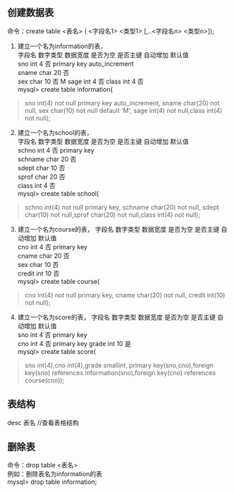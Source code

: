 ## 创建数据表
命令：create table <表名> ( <字段名1> <类型1> [,..<字段名n> <类型n>]);  
1. 建立一个名为information的表，   
字段名 数字类型 数据宽度 是否为空 是否主键 自动增加 默认值   
sno int 4 否 primary key auto_increment  
sname char 20 否  
sex char 10 否  M
sage int 4 否
class int 4 否  
mysql> create table information(
> sno int(4) not null primary key auto_increment, sname char(20) not null, sex char(10) not null default 'M', sage int(4) not null,class int(4) not null);  
2. 建立一个名为school的表，  
字段名 数字类型 数据宽度 是否为空 是否主键 自动增加 默认值    
schno int 4 否 primary key   
schname char 20 否  
sdept char 10 否  
sprof char 20 否  
class int 4 否    
mysql> create table school(  
> schno int(4) not null primary key, schname char(20) not null, sdept char(10) not null,sprof char(20) not null,class int(4) not null);   
3. 建立一个名为course的表， 
字段名 数字类型 数据宽度 是否为空 是否主键 自动增加 默认值   
cno int 4 否 primary key  
cname char 20 否  
sex char 10 否  
credit int 10 否    
mysql> create table course(  
> cno int(4) not null primary key, cname char(20) not null, credit int(10) not null);     
4. 建立一个名为score的表， 
字段名 数字类型 数据宽度 是否为空 是否主键 自动增加 默认值   
sno int 4 否 primary key  
cno int 4 否 primary key 
grade int 10 是  
mysql> create table score(  
> sno int(4),cno int(4),grade smallint, primary key(sno,cno),foreign key(sno) references information(sno),foreign key(cno) references course(cno));    
## 表结构   
desc 表名 //查看表格结构   
## 删除表   
命令：drop table <表名>  
例如：删除表名为information的表   
mysql> drop table information;  
